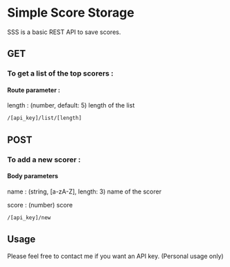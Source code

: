 # Simple Score Storage

SSS is a basic REST API to save scores.

## GET

### To get a list of the top scorers :

#### Route parameter :

length : (number, default: 5) length of the list

```bash
/[api_key]/list/[length]
```

## POST

### To add a new scorer :

#### Body parameters

name : (string, [a-zA-Z], length: 3) name of the scorer

score : (number) score

```bash
/[api_key]/new
```

## Usage

Please feel free to contact me if you want an API key. (Personal usage only)
